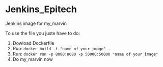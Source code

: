 # Jenkins_Epitech
Jenkins image for my_marvin

To use the file you juste have to do:
1. Dowload Dockerfile
2. Run: `docker build -t "name of your image" .`
3. Run: `docker run -p 8080:8080 -p 50000:50000 "name of your image"`
4. Do my_marvin now
